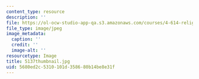 ```yaml
---
content_type: resource
description: ''
file: https://ol-ocw-studio-app-qa.s3.amazonaws.com/courses/4-614-religious-architecture-and-islamic-cultures-fall-2002/5680ed2c5310101d358680b14be8e31f_5137thumbnail.jpg
file_type: image/jpeg
image_metadata:
  caption: ''
  credit: ''
  image-alt: ''
resourcetype: Image
title: 5137thumbnail.jpg
uid: 5680ed2c-5310-101d-3586-80b14be8e31f
---
```

